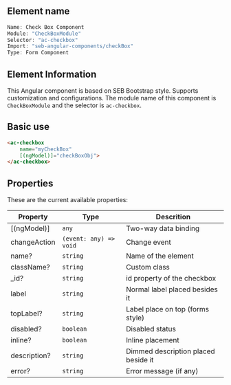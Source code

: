 
## Element name
```javascript
Name: Check Box Component
Module: "CheckBoxModule"
Selector: "ac-checkbox"
Import: "seb-angular-components/checkBox"
Type: Form Component
```
## Element Information 
This Angular component is based on SEB Bootstrap style. Supports customization and configurations. The module name of this component is `CheckBoxModule` and the selector is `ac-checkbox`.

## Basic use
```html
<ac-checkbox
    name="myCheckBox"
    [(ngModel)]="checkBoxObj">
</ac-checkbox>      
```

## Properties
These are the current available properties:

| Property     | Type                   | Descrition                          |
| ------------ | ---------------------- | ----------------------------------- |
| [(ngModel)]  | `any`                  | Two-way data binding                |
| changeAction | `(event: any) => void` | Change event                        |
| name?        | `string`               | Name of the element                 |
| className?   | `string`               | Custom class                        |
| _id?         | `string`               | id property of the checkbox         |
| label        | `string`               | Normal label placed besides it      |
| topLabel?    | `string`               | Label place on top (forms style)    |
| disabled?    | `boolean`              | Disabled status                     |
| inline?      | `boolean`              | Inline placement                    |
| description? | `string`               | Dimmed description placed beside it |
| error?       | `string`               | Error message (if any)              |